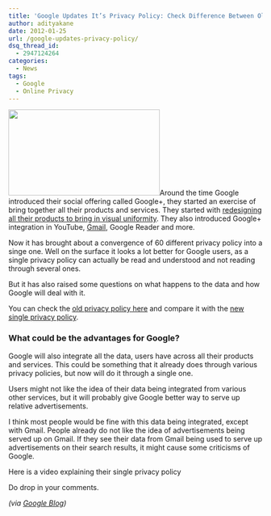```yaml
---
title: 'Google Updates It’s Privacy Policy: Check Difference Between Old and New'
author: adityakane
date: 2012-01-25
url: /google-updates-privacy-policy/
dsq_thread_id:
  - 2947124264
categories:
  - News
tags:
  - Google
  - Online Privacy
---
```

<a href="http://devilsworkshop.org/google-updates-privacy-policy/google_privacy-2/" rel="attachment wp-att-49773"><img class="size-full wp-image-49773 alignright" title="Google_Privacy" src="http://cdn.devilsworkshop.org/files/2012/01/Google_Privacy.png" alt="" width="300" height="170" /></a>Around the time Google introduced their social offering called Google+, they started an exercise of bring together all their products and services. They started with [redesigning all their products to bring in visual uniformity][1]. They also introduced Google+ integration in YouTube, [Gmail][2], Google Reader and more.

Now it has brought about a convergence of 60 different privacy policy into a singe one. Well on the surface it looks a lot better for Google users, as a single privacy policy can actually be read and understood and not reading through several ones.

But it has also raised some questions on what happens to the data and how Google will deal with it.

You can check the <a href="http://www.google.com/accounts/TOS" onclick="_gaq.push(['_trackEvent', 'outbound-article', 'http://www.google.com/accounts/TOS', 'old privacy policy here']);" >old privacy policy here</a> and compare it with the <a href="http://www.google.com/policies/terms/" onclick="_gaq.push(['_trackEvent', 'outbound-article', 'http://www.google.com/policies/terms/', 'new single privacy policy']);" >new single privacy policy</a>.

### What could be the advantages for Google?

Google will also integrate all the data, users have across all their products and services. This could be something that it already does through various privacy policies, but now will do it through a single one.

Users might not like the idea of their data being integrated from various other services, but it will probably give Google better way to serve up relative advertisements.

I think most people would be fine with this data being integrated, except with Gmail. People already do not like the idea of advertisements being served up on Gmail. If they see their data from Gmail being used to serve up advertisements on their search results, it might cause some criticisms of Google.

Here is a video explaining their single privacy policy



Do drop in your comments.

*(via <a href="http://googleblog.blogspot.com/2012/01/updating-our-privacy-policies-and-terms.html" onclick="_gaq.push(['_trackEvent', 'outbound-article', 'http://googleblog.blogspot.com/2012/01/updating-our-privacy-policies-and-terms.html', 'Google Blog']);" >Google Blog</a>)*

 [1]: http://devilsworkshop.org/googles-unified-design-theory/
 [2]: http://devilsworkshop.org/googleplus-circles-gmail/
